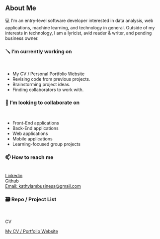 ## About Me


<!--**kathylam204/kathylam204** is a ✨ _special_ ✨ repository because its `README.md` (this file) appears on your GitHub profile.

Here are some ideas to get you started:-->

💻 I'm an entry-level software developer interested in data analysis, web applications, machine learning, and technology in general. Outside of my interests in technology, I am a lyricist, avid reader & writer, and pending business owner.

<h3>🪛 I’m currently working on</h3> <br>
     <ul>
          <li>My CV / Personal Portfolio Website</li>
          <li>Revising code from previous projects.</li>
          <li>Brainstorming project ideas.</li>
          <li>Finding  collaborators to work with.</li>
          <!-- Add more responsibilities and achievements here -->
     </ul>
  
<h3>👯 I’m looking to collaborate on</h3> <br>
     <ul>
          <li>Front-End applications</li>
          <li>Back-End applications</li>
          <li>Web applications</li>
          <li>Mobile applications</li>
          <li>Learning-focused group projects</li>
          <!-- Add more responsibilities and achievements here -->
     </ul>

<h3>📫 How to reach me</h3> <br>
     <a href= "https://www.linkedin.com/in/klam204/"> Linkedin </a> <br>
     <a href= "https://github.com/kathylam204"> Github </a> <br>
     <a href= "mailto: kathylambusiness@gmail.com"> Email: kathylambusiness@gmail.com </a>

<h3>🗃️ Repo / Project List</h3> <br>
     <p>CV</p>
     <a href= "https://kathylam204.github.io/"> My CV / Portfolio Website </a> <br>
     <!--<p>CV</p>
     <a href= "https://github.com/kathylam204"> Github </a> <br>
     <a href= "mailto: kathylambusiness@gmail.com"> Email: kathylambusiness@gmail.com </a>-->
